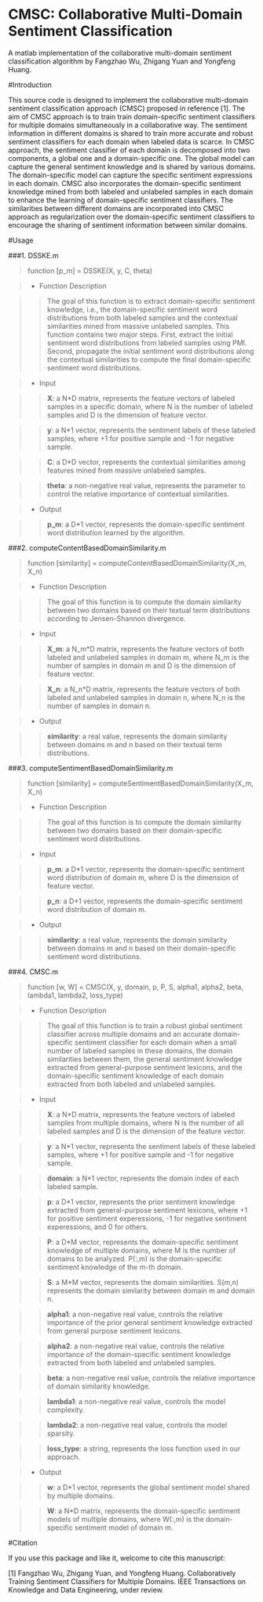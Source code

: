 # CMSC: Collaborative Multi-Domain Sentiment Classification

A matlab implementation of the collaborative multi-domain sentiment classification algorithm by Fangzhao Wu, Zhigang Yuan and Yongfeng Huang.

#Introduction

This source code is designed to implement the collaborative multi-domain sentiment classification approach (CMSC) proposed in reference [1]. The aim of CMSC approach is to train train domain-specific sentiment classifiers for multiple domains simultaneously in a collaborative way. The sentiment information in different domains is shared to train more accurate and robust sentiment classifiers for each domain when labeled data is scarce. In CMSC approach, the sentiment classifier of each domain is decomposed into two components, a global one and a domain-specific one. The global model can capture the general sentiment knowledge and is shared by various domains. The domain-specific model can capture the specific sentiment expressions in each domain. CMSC also incorporates the domain-specific sentiment knowledge mined from both labeled and unlabeled samples in each domain to enhance the learning of domain-specific sentiment classifiers. The similarities between different domains are incorporated into CMSC approach as regularization over the domain-specific sentiment classifiers to encourage the sharing of sentiment information between similar domains.


#Usage

###1. DSSKE.m

>	function [p_m] = DSSKE(X, y, C, theta)

>+ Function Description

>>The goal of this function is to extract domain-specific sentiment knowledge, i.e., the domain-specific sentiment word distributions from both labeled samples and the contextual similarities mined from massive unlabeled samples. This function contains two major steps. First, extract the initial sentiment word distributions from labeled samples using PMI. Second, propagate the initial sentiment word distributions along the contextual similarities to compute the final domain-specific sentiment word distributions.

>+ Input

>>**X**:   a N*D matrix, represents the feature vectors of labeled samples in a specific domain, where N is the number of labeled samples and D is the dimension of feature vector.

>>**y**:   a N*1 vector, represents the sentiment labels of these labeled samples, where +1 for positive sample and -1 for negative sample.

>>**C**:   a D*D vector, represents the contextual similarities among features mined from massive unlabeled samples.

>>**theta**:   a non-negative real value, represents the parameter to control the relative importance of contextual similarities.

>+ Output

>>**p_m**:   a D*1 vector, represents the domain-specific sentiment word distribution learned by the algorithm.


###2. computeContentBasedDomainSimilarity.m

>	function [similarity] = computeContentBasedDomainSimilarity(X_m, X_n)

>+ Function Description

>>The goal of this function is to compute the domain similarity between two domains based on their textual term distributions according to Jensen-Shannon divergence. 

>+ Input

>>**X_m**:   a N_m*D matrix, represents the feature vectors of both labeled and unlabeled samples in domain m, where N_m is the number of samples in domain m and D is the dimension of feature vector.

>>**X_n**:   a N_n*D matrix, represents the feature vectors of both labeled and unlabeled samples in domain n, where N_n is the number of samples in domain n.

>+ Output

>>**similarity**:   a real value, represents the domain similarity between domains m and n based on their textual term distributions.


###3. computeSentimentBasedDomainSimilarity.m

>	function [similarity] = computeSentimentBasedDomainSimilarity(X_m, X_n)

>+ Function Description

>>The goal of this function is to compute the domain similarity between two domains based on their domain-specific sentiment word distributions. 

>+ Input

>>**p_m**:   a D*1 vector, represents the domain-specific sentiment word distribution of domain m, where D is the dimension of feature vector.

>>**p_n**:   a D*1 vector, represents the domain-specific sentiment word distribution of domain m.

>+ Output

>>**similarity**:   a real value, represents the domain similarity between domains m and n based on their domain-specific sentiment word distributions.


###4. CMSC.m

>	function [w, W] = CMSC(X, y, domain, p, P, S, alpha1, alpha2, beta, lambda1, lambda2, loss_type) 


>+ Function Description

>>The goal of this function is to train a robust global sentiment classifier across multiple domains and an accurate domain-specific sentiment classifier for each domain when a small number of labeled samples in these domains,  the domain similarities between them, the general sentiment knowledge extracted from general-purpose sentiment lexicons, and the domain-specific sentiment knowledge of each domain extracted from both labeled and unlabeled samples.

>+ Input

>>**X**:  a N*D matrix, represents the feature vectors of labeled samples from multiple domains, where N is the number of all labeled samples and D is the dimension of the feature vector.

>>**y**:   a N*1 vector, represents the sentiment labels of these labeled samples, where +1 for positive sample and -1 for negative sample.

>>**domain**:   a N*1 vector, represents the domain index of each labeled sample.

>>**p**:	a D*1 vector, represents the prior sentiment knowledge extracted from general-purpose sentiment lexicons, where +1 for positive sentiment experessions, -1 for negative sentiment experessions, and 0 for others.

>>**P**:	a D*M vector, represents the domain-specific sentiment knowledge of multiple domains, where M is the number of domains to be analyzed. P(:,m) is the domain-specific sentiment knowledge of the m-th domain.

>>**S**:    a M*M vector, represents the domain similarities. S(m,n) represents the domain similarity between domain m and domain n.

>>**alpha1**:  a non-negative real value, controls the relative importance of the prior general sentiment knowledge extracted from general purpose sentiment lexicons.

>>**alpha2**:  a non-negative real value, controls the relative importance of the domain-specific sentiment knowledge extracted from both labeled and unlabeled samples.

>>**beta**: a non-negative real value, controls the relative importance of domain similarity knowledge.

>>**lambda1**:  a non-negative real value, controls the model complexity.

>>**lambda2**:  a non-negative real value, controls the model sparsity.

>>**loss_type**:  a string, represents the loss function used in our approach.

>+ Output

>>**w**: a D*1 vector, represents the global sentiment model shared by multiple domains.

>>**W**: a N*D matrix, represents the domain-specific sentiment models of multiple domains, where W(:,m) is the domain-specific sentiment model of domain m. 


#Citation

If you use this package and like it, welcome to cite this manuscript:

[1] Fangzhao Wu, Zhigang Yuan, and Yongfeng Huang. Collaboratively Training Sentiment Classifiers for Multiple Domains. IEEE Transactions on Knowledge and Data Engineering, under review.

